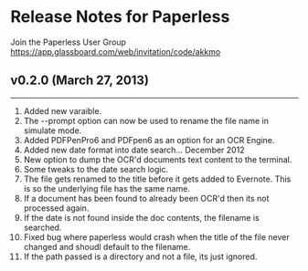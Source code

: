 # Release Notes for Paperless

Join the Paperless User Group <https://app.glassboard.com/web/invitation/code/akkmo>

## v0.2.0 (March 27, 2013)
---

1. Added new <filename> varaible. 
2. The --prompt option can now be used to rename the file name in simulate mode. 
3. Added PDFPenPro6 and PDFpen6 as an option for an OCR Engine. 
4. Added new date format into date search... December 2012
5. New option to dump the OCR'd documents text content to the terminal. 
6. Some tweaks to the date search logic.
7. The file gets renamed to the title before it gets added to Evernote. This is so the underlying file has the same name.
8. If a document has been found to already been OCR'd then its not processed again. 
9. If the date is not found inside the doc contents, the filename is searched.
10. Fixed bug where paperless would crash when the title of the file never changed and shoudl default to the filename. 
11. If the path passed is a directory and not a file, its just ignored. 
